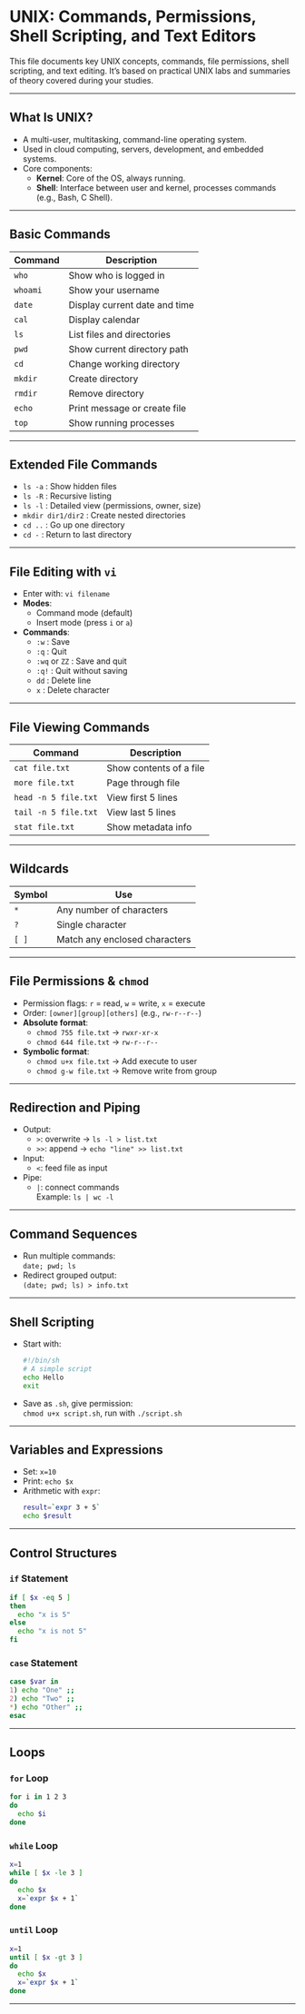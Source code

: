 # UNIX: Commands, Permissions, Shell Scripting, and Text Editors

This file documents key UNIX concepts, commands, file permissions, shell scripting, and text editing. It’s based on practical UNIX labs and summaries of theory covered during your studies.

---

## What Is UNIX?

- A multi-user, multitasking, command-line operating system.
- Used in cloud computing, servers, development, and embedded systems.
- Core components:
  - **Kernel**: Core of the OS, always running.
  - **Shell**: Interface between user and kernel, processes commands (e.g., Bash, C Shell).

---

## Basic Commands

| Command     | Description                            |
|-------------|----------------------------------------|
| `who`       | Show who is logged in                  |
| `whoami`    | Show your username                     |
| `date`      | Display current date and time          |
| `cal`       | Display calendar                       |
| `ls`        | List files and directories             |
| `pwd`       | Show current directory path            |
| `cd`        | Change working directory               |
| `mkdir`     | Create directory                       |
| `rmdir`     | Remove directory                       |
| `echo`      | Print message or create file           |
| `top`       | Show running processes                 |

---

## Extended File Commands

- `ls -a` : Show hidden files  
- `ls -R` : Recursive listing  
- `ls -l` : Detailed view (permissions, owner, size)  
- `mkdir dir1/dir2` : Create nested directories  
- `cd ..` : Go up one directory  
- `cd -` : Return to last directory  

---

## File Editing with `vi`

- Enter with: `vi filename`
- **Modes**:
  - Command mode (default)
  - Insert mode (press `i` or `a`)
- **Commands**:
  - `:w` : Save
  - `:q` : Quit
  - `:wq` or `ZZ` : Save and quit
  - `:q!` : Quit without saving
  - `dd` : Delete line
  - `x`  : Delete character

---

## File Viewing Commands

| Command              | Description                                 |
|----------------------|---------------------------------------------|
| `cat file.txt`       | Show contents of a file                     |
| `more file.txt`      | Page through file                          |
| `head -n 5 file.txt` | View first 5 lines                         |
| `tail -n 5 file.txt` | View last 5 lines                          |
| `stat file.txt`      | Show metadata info                         |

---

## Wildcards

| Symbol | Use                          |
|--------|------------------------------|
| `*`    | Any number of characters     |
| `?`    | Single character             |
| `[ ]`  | Match any enclosed characters|

---

## File Permissions & `chmod`

- Permission flags: `r` = read, `w` = write, `x` = execute
- Order: `[owner][group][others]` (e.g., `rw-r--r--`)
- **Absolute format**:  
  - `chmod 755 file.txt` → `rwxr-xr-x`  
  - `chmod 644 file.txt` → `rw-r--r--`
- **Symbolic format**:
  - `chmod u+x file.txt` → Add execute to user  
  - `chmod g-w file.txt` → Remove write from group

---

## Redirection and Piping

- Output:
  - `>`: overwrite → `ls -l > list.txt`
  - `>>`: append → `echo "line" >> list.txt`
- Input:
  - `<`: feed file as input
- Pipe:
  - `|`: connect commands  
    Example: `ls | wc -l`

---

## Command Sequences

- Run multiple commands:  
  `date; pwd; ls`
- Redirect grouped output:  
  `(date; pwd; ls) > info.txt`

---

## Shell Scripting

- Start with:
  ```bash
  #!/bin/sh
  # A simple script
  echo Hello
  exit
  ```
- Save as `.sh`, give permission:  
  `chmod u+x script.sh`, run with `./script.sh`

---

## Variables and Expressions

- Set: `x=10`  
- Print: `echo $x`
- Arithmetic with `expr`:
  ```bash
  result=`expr 3 + 5`
  echo $result
  ```

---

## Control Structures

### `if` Statement

```bash
if [ $x -eq 5 ]
then
  echo "x is 5"
else
  echo "x is not 5"
fi
```

### `case` Statement

```bash
case $var in
1) echo "One" ;;
2) echo "Two" ;;
*) echo "Other" ;;
esac
```

---

## Loops

### `for` Loop

```bash
for i in 1 2 3
do
  echo $i
done
```

### `while` Loop

```bash
x=1
while [ $x -le 3 ]
do
  echo $x
  x=`expr $x + 1`
done
```

### `until` Loop

```bash
x=1
until [ $x -gt 3 ]
do
  echo $x
  x=`expr $x + 1`
done
```

---
